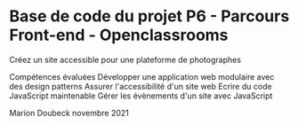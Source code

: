 # Base de code du projet P6 - Parcours Front-end - Openclassrooms

Créez un site accessible pour une plateforme de photographes

Compétences évaluées
Développer une application web modulaire avec des design patterns
Assurer l'accessibilité d'un site web
Ecrire du code JavaScript maintenable
Gérer les évènements d'un site avec JavaScript

Marion Doubeck novembre 2021

